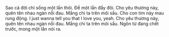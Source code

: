 Sao cả đời chỉ sống một lần thôi. Để một lần đầy đôi. Cho yêu thương này, quên tên nhau ngàn nỗi đau. Mắng chi ta trên môi sầu. Cho con tim này mau rung động. I just wanna tell you that I love you, yeah. Cho yêu thương này, quên tên nhau ngàn nỗi đau. Mắng chi ta trên môi sầu. Ngôn từ đang chết trước, mong một lần nói ra.